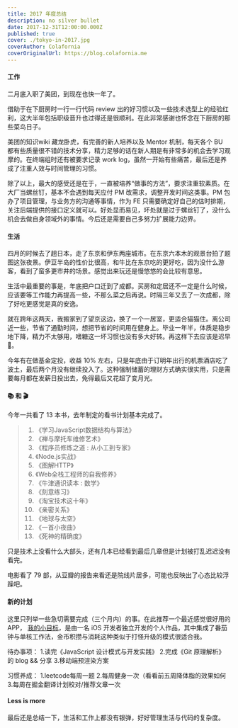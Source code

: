 ```yaml
---
title: 2017 年度总结
description: no silver bullet
date: 2017-12-31T12:00:00.000Z
published: true
cover: ./tokyo-in-2017.jpg
coverAuthor: Colafornia
coverOriginalUrl: https://blog.colafornia.me
---
```


#### 工作

二月底入职了美团，到现在也快一年了。

借助于在下厨房时一行一行代码 review 出的好习惯以及一些技术选型上的经验红利，这大半年包括职级晋升也过得还是很顺利。在此非常感谢也怀念在下厨房的那些菜鸟日子。

美团的知识wiki 藏龙卧虎，有完善的新人培养以及 Mentor 机制，每天各个 BU 都有些质量很不错的技术分享，精力足够的话在新人期是有非常多的机会去学习观摩的。在终端组时还有被要求记录 work log，虽然一开始有些痛苦，最后还是养成了注重人效与时间管理的习惯。

除了以上，最大的感受还是在于，一直被培养“做事的方法”，要求注重软素质。在大厂当螺丝钉，基本不会遇到每天应付 PM 改需求，调整开发时间这类事。PM 包办了项目管理，与业务方的沟通等事情，作为 FE 只需要确定好自己的估时排期，关注后端提供的接口定义就可以。好处显而易见，坏处就是过于螺丝钉了，没什么机会去做自身领域外的事情。今后还是需要自己多努力扩展能力边界。


#### 生活

四月的时候去了趟日本，走了东京和伊东两座城市。在东京六本木的观景台拍了题图这张夜景。伊豆半岛的性价比很高，和牛比在东京吃的更好吃，因为没什么游客，看到了蛮多更市井的场景。感觉出来玩还是慢悠悠的会比较有意思。

生活中最重要的事是，年底把户口迁到了成都。买房和定居还不一定是什么时候，应该要等工作能力再提高一些，不那么菜之后再说。时隔三年又去了一次成都，除了好吃更感觉是真的安逸。

就在跨年这两天，我搬家到了望京这边，换了一个一居室，更适合猫猫住。离公司近一些，节省了通勤时间，想把节省的时间用在健身上。毕业一年半，体质是稳步地下降，精力不太够用，嗜糖这一坏习惯也没有多大好转。再这样下去应该是迟早 💊。

今年有在做基金定投，收益 10% 左右，只是年底由于订明年出行的机票酒店吃了波土，最后两个月没有继续投入了。这种强制储蓄的理财方式确实很实用，只是需要每月都在发薪日投出去，免得最后又花超了变月光。

#### 📚 和 🎬

今年一共看了 13 本书，去年制定的看书计划基本完成了。

> 1. 《学习JavaScript数据结构与算法》
> 2. 《禅与摩托车维修艺术》
> 3. 《程序员修炼之道 : 从小工到专家》
> 4. 《Node.js实战》
> 5. 《图解HTTP》
> 6. 《Web全栈工程师的自我修养》
> 7. 《牛津通识读本 : 数学》
> 8. 《刻意练习》
> 9. 《淘宝技术这十年》
> 10. 《亲密关系》
> 11. 《地球与太空》
> 12. 《一首小夜曲》
> 13. 《死神的精确度》

只是技术上没看什么大部头，还有几本已经看到最后几章但是计划被打乱迟迟没有看完。

电影看了 79 部，从豆瓣的报告来看还是院线片居多，可能也反映出了心态比较浮躁吧。

#### 新的计划

这里只列举一些急切需要完成（三个月内）的事。在此推荐一个最近感觉很好用的 APP， [我的小目标](https://www.v2ex.com/t/413134#reply11)，是由一名 iOS 开发者独立开发的个人作品，其中集成了番茄钟与单核工作法，金币积攒与消耗这种类似于打怪升级的模式很适合我。

待办事项：
1.读完《JavaScript 设计模式与开发实践》
2.完成《Git 原理解析》的 blog && 分享
3.移动端预渲染方案

习惯养成：
1.leetcode每周一题
2.每周健身一次（看看前五周降体脂的效果如何
3.每周在掘金翻译计划校对/推荐文章一次

#### Less is more

最后还是总结一下，生活和工作上都没有银弹，好好管理生活与代码的复杂度。

